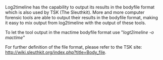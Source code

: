 Log2timeline has the capability to output its results in the bodyfile format which is also used by TSK (The Sleuthkit).  More and more computer forensic tools are able to output their results in the bodyfile format, making it easy to mix output from log2timeline with the output of these tools.

To let the tool output in the mactime bodyfile format use "_logt2imeline_ _-o_ _mactime_"

For further definition of the file format, please refer to the TSK site: http://wiki.sleuthkit.org/index.php?title=Body_file.